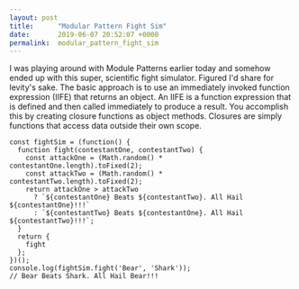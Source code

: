 ```yaml
---
layout: post
title:      "Modular Pattern Fight Sim"
date:       2019-06-07 20:52:07 +0000
permalink:  modular_pattern_fight_sim
---
```



I was playing around with Module Patterns earlier today and somehow ended up with this super, scientific fight simulator. Figured I'd share for levity's sake.  The basic approach is to use an immediately invoked function expression (IIFE) that returns an object. An IIFE is a function expression that is defined and then called immediately to produce a result. You  accomplish this by creating closure functions as object methods. Closures are simply functions that access data outside their own scope. 

```
const fightSim = (function() {
  function fight(contestantOne, contestantTwo) {
    const attackOne = (Math.random() * contestantOne.length).toFixed(2);
    const attackTwo = (Math.random() * contestantTwo.length).toFixed(2);
    return attackOne > attackTwo
      ? `${contestantOne} Beats ${contestantTwo}. All Hail ${contestantOne}!!!`
      : `${contestantTwo} Beats ${contestantOne}. All Hail ${contestantTwo}!!!`;
  }
  return {
    fight
  };
})();
console.log(fightSim.fight('Bear', 'Shark'));
// Bear Beats Shark. All Hail Bear!!!
```
